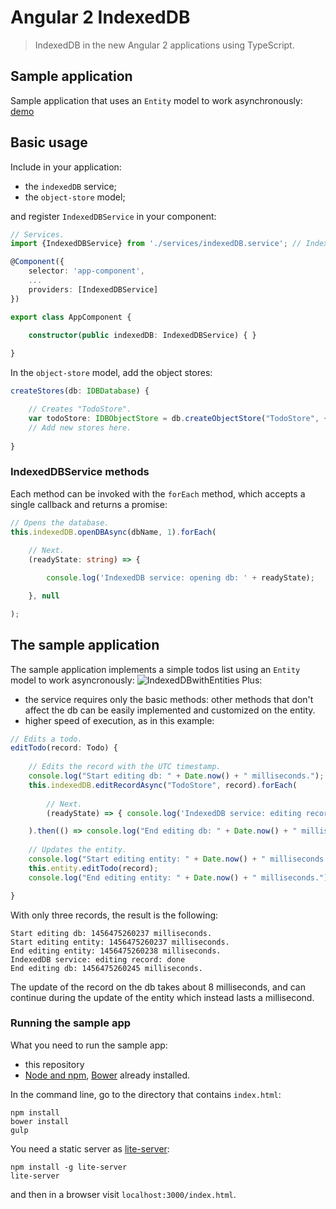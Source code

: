 # Angular 2 IndexedDB
> IndexedDB in the new Angular 2 applications using TypeScript.

## Sample application
Sample application that uses an `Entity` model to work asynchronously: [demo](http://robisim74.github.io/angular2indexedDB)

## Basic usage
Include in your application:
* the `indexedDB` service;
* the `object-store` model;

and register `IndexedDBService` in your component:
```TypeScript
// Services.
import {IndexedDBService} from './services/indexedDB.service'; // IndexedDBService class.

@Component({
    selector: 'app-component',
    ...
    providers: [IndexedDBService]
})

export class AppComponent {

    constructor(public indexedDB: IndexedDBService) { }
     
}
```
In the `object-store` model, add the object stores:
```TypeScript
createStores(db: IDBDatabase) {

    // Creates "TodoStore".
    var todoStore: IDBObjectStore = db.createObjectStore("TodoStore", { keyPath: 'todoId' });
    // Add new stores here.
       
}
```

### IndexedDBService methods
Each method can be invoked with the `forEach` method, which accepts a single callback and returns a promise: 
```TypeScript
// Opens the database.
this.indexedDB.openDBAsync(dbName, 1).forEach(
                   
    // Next.
    (readyState: string) => {

        console.log('IndexedDB service: opening db: ' + readyState);

    }, null

);
```

## The sample application
The sample application implements a simple todos list using an `Entity` model to work asyncronously:
![IndexedDBwithEntities](https://github.com/robisim74/angular2indexedDB/blob/master/IndexedDBEntities.jpg)
Plus:
* the service requires only the basic methods: other methods that don't affect the db can be easily implemented and customized on the entity.
* higher speed of execution, as in this example:
```TypeScript
// Edits a todo.
editTodo(record: Todo) {
    
    // Edits the record with the UTC timestamp.
    console.log("Start editing db: " + Date.now() + " milliseconds.");
    this.indexedDB.editRecordAsync("TodoStore", record).forEach(
        
        // Next.
        (readyState) => { console.log('IndexedDB service: editing record: ' + readyState); }, null

    ).then(() => console.log("End editing db: " + Date.now() + " milliseconds."));
    
    // Updates the entity. 
    console.log("Start editing entity: " + Date.now() + " milliseconds.");
    this.entity.editTodo(record);
    console.log("End editing entity: " + Date.now() + " milliseconds.");

}
```
With only three records, the result is the following:
```
Start editing db: 1456475260237 milliseconds.
Start editing entity: 1456475260237 milliseconds.
End editing entity: 1456475260238 milliseconds.
IndexedDB service: editing record: done
End editing db: 1456475260245 milliseconds.
```
The update of the record on the db takes about 8 milliseconds, and can continue during the update of the entity which instead lasts a millisecond.

### Running the sample app
What you need to run the sample app:
- this repository
- [Node and npm](https://nodejs.org), [Bower](http://bower.io/) already installed.

In the command line, go to the directory that contains `index.html`:
```
npm install
bower install
gulp
```
You need a static server as [lite-server](https://github.com/johnpapa/lite-server):
```
npm install -g lite-server
lite-server
```
and then in a browser visit `localhost:3000/index.html`.